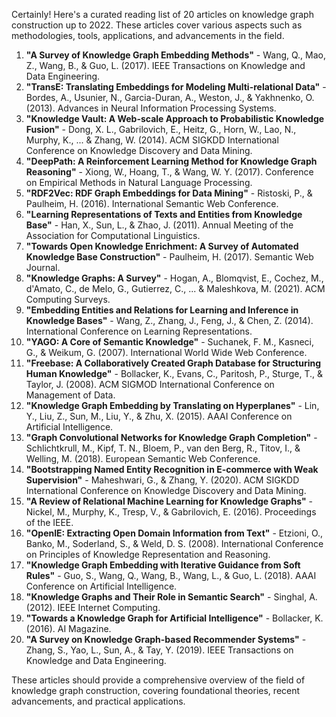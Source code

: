 Certainly! Here's a curated reading list of 20 articles on knowledge graph construction up to 2022. These articles cover various aspects such as methodologies, tools, applications, and advancements in the field.

1. **"A Survey of Knowledge Graph Embedding Methods"** - Wang, Q., Mao, Z., Wang, B., & Guo, L. (2017). IEEE Transactions on Knowledge and Data Engineering.
2. **"TransE: Translating Embeddings for Modeling Multi-relational Data"** - Bordes, A., Usunier, N., Garcia-Duran, A., Weston, J., & Yakhnenko, O. (2013). Advances in Neural Information Processing Systems.
3. **"Knowledge Vault: A Web-scale Approach to Probabilistic Knowledge Fusion"** - Dong, X. L., Gabrilovich, E., Heitz, G., Horn, W., Lao, N., Murphy, K., ... & Zhang, W. (2014). ACM SIGKDD International Conference on Knowledge Discovery and Data Mining.
4. **"DeepPath: A Reinforcement Learning Method for Knowledge Graph Reasoning"** - Xiong, W., Hoang, T., & Wang, W. Y. (2017). Conference on Empirical Methods in Natural Language Processing.
5. **"RDF2Vec: RDF Graph Embeddings for Data Mining"** - Ristoski, P., & Paulheim, H. (2016). International Semantic Web Conference.
6. **"Learning Representations of Texts and Entities from Knowledge Base"** - Han, X., Sun, L., & Zhao, J. (2011). Annual Meeting of the Association for Computational Linguistics.
7. **"Towards Open Knowledge Enrichment: A Survey of Automated Knowledge Base Construction"** - Paulheim, H. (2017). Semantic Web Journal.
8. **"Knowledge Graphs: A Survey"** - Hogan, A., Blomqvist, E., Cochez, M., d'Amato, C., de Melo, G., Gutierrez, C., ... & Maleshkova, M. (2021). ACM Computing Surveys.
9. **"Embedding Entities and Relations for Learning and Inference in Knowledge Bases"** - Wang, Z., Zhang, J., Feng, J., & Chen, Z. (2014). International Conference on Learning Representations.
10. **"YAGO: A Core of Semantic Knowledge"** - Suchanek, F. M., Kasneci, G., & Weikum, G. (2007). International World Wide Web Conference.
11. **"Freebase: A Collaboratively Created Graph Database for Structuring Human Knowledge"** - Bollacker, K., Evans, C., Paritosh, P., Sturge, T., & Taylor, J. (2008). ACM SIGMOD International Conference on Management of Data.
12. **"Knowledge Graph Embedding by Translating on Hyperplanes"** - Lin, Y., Liu, Z., Sun, M., Liu, Y., & Zhu, X. (2015). AAAI Conference on Artificial Intelligence.
13. **"Graph Convolutional Networks for Knowledge Graph Completion"** - Schlichtkrull, M., Kipf, T. N., Bloem, P., van den Berg, R., Titov, I., & Welling, M. (2018). European Semantic Web Conference.
14. **"Bootstrapping Named Entity Recognition in E-commerce with Weak Supervision"** - Maheshwari, G., & Zhang, Y. (2020). ACM SIGKDD International Conference on Knowledge Discovery and Data Mining.
15. **"A Review of Relational Machine Learning for Knowledge Graphs"** - Nickel, M., Murphy, K., Tresp, V., & Gabrilovich, E. (2016). Proceedings of the IEEE.
16. **"OpenIE: Extracting Open Domain Information from Text"** - Etzioni, O., Banko, M., Soderland, S., & Weld, D. S. (2008). International Conference on Principles of Knowledge Representation and Reasoning.
17. **"Knowledge Graph Embedding with Iterative Guidance from Soft Rules"** - Guo, S., Wang, Q., Wang, B., Wang, L., & Guo, L. (2018). AAAI Conference on Artificial Intelligence.
18. **"Knowledge Graphs and Their Role in Semantic Search"** - Singhal, A. (2012). IEEE Internet Computing.
19. **"Towards a Knowledge Graph for Artificial Intelligence"** - Bollacker, K. (2016). AI Magazine.
20. **"A Survey on Knowledge Graph-based Recommender Systems"** - Zhang, S., Yao, L., Sun, A., & Tay, Y. (2019). IEEE Transactions on Knowledge and Data Engineering.

These articles should provide a comprehensive overview of the field of knowledge graph construction, covering foundational theories, recent advancements, and practical applications.